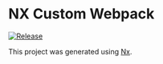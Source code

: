 # NX Custom Webpack

[![Release](https://github.com/design4pro/nx-custom-webpack/actions/workflows/release.yml/badge.svg?branch=main)](https://github.com/design4pro/nx-custom-webpack/actions/workflows/release.yml)

This project was generated using [Nx](https://nx.dev).
